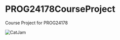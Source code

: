 # PROG24178CourseProject
Course Project for PROG24178

<img align="left" alt="CatJam" src="https://mczarya.com/media/Cornsnake5010Vxb5j8k82cM9v8887.png" />

